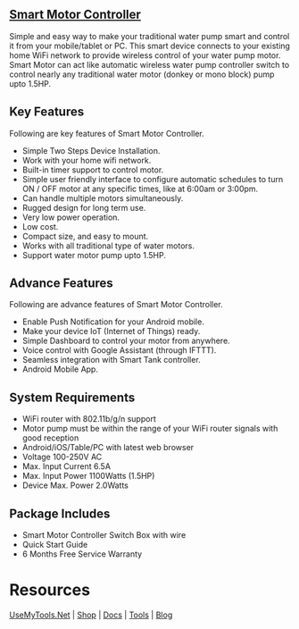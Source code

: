## [Smart Motor Controller](https://usemytools.net/smart-motor-controller/) ##

Simple and easy way to make your traditional water pump smart and control it from your mobile/tablet or PC. This smart device connects to your existing home WiFi network to provide wireless control of your water pump motor. Smart Motor can act like automatic wireless water pump controller switch to control nearly any traditional water motor (donkey or mono block) pump upto 1.5HP.

## Key Features ##

Following are key features of Smart Motor Controller.

* Simple Two Steps Device Installation.
* Work with your home wifi network.
* Built-in timer support to control motor.
* Simple user friendly interface to configure automatic schedules to turn ON / OFF motor at any specific times, like at 6:00am or 3:00pm.
* Can handle multiple motors simultaneously.
* Rugged design for long term use.
* Very low power operation.
* Low cost.
* Compact size, and easy to mount.
* Works with all traditional type of water motors.
* Support water motor pump upto 1.5HP.


## Advance Features ##

Following are advance features of Smart Motor Controller.

* Enable Push Notification for your Android mobile.
* Make your device IoT (Internet of Things) ready.
* Simple Dashboard to control your motor from anywhere.
* Voice control with Google Assistant (through IFTTT).
* Seamless integration with Smart Tank controller.
* Android Mobile App.

## System Requirements ##

* WiFi router with 802.11b/g/n support
* Motor pump must be within the range of your WiFi router signals with good reception
* Android/iOS/Table/PC with latest web browser
* Voltage 100-250V AC
* Max. Input Current 6.5A
* Max. Input Power 1100Watts (1.5HP)
* Device Max. Power 2.0Watts


## Package Includes ##

* Smart Motor Controller Switch Box with wire
* Quick Start Guide
* 6 Months Free Service Warranty


# Resources #
[UseMyTools.Net](https://usemytools.net) | [Shop](https://shop.usemytools.net/) | [Docs](https://usemytools.net) | [Tools](https://usemytools.net/tools/) | [Blog](https://usemytools.net/blog/)
